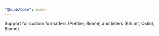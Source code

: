 ```yaml
---
"@kubb/core": minor
---
```


Support for custom formatters (Prettier, Biome) and linters (ESLint, Oxlint, Biome).
